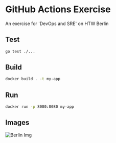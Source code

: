 # GitHub Actions Exercise

An exercise for 'DevOps and SRE' on HTW Berlin

## Test

```bash
go test ./...
```

## Build

```bash
docker build . -t my-app
```

## Run

```bash
docker run -p 8080:8080 my-app
```

## Images 
![Berlin Img](https://geo.img.pmdstatic.net/fit/http.3A.2F.2Fprd2-bone-image.2Es3-website-eu-west-1.2Eamazonaws.2Ecom.2Fgeo.2F2019.2F12.2F17.2F3b327c02-dc45-4417-adfb-f506c085d51e.2Ejpeg/1120x630/background-color/ffffff/quality/90/berlin-10-escales-au-fil-de-leau.jpg)
